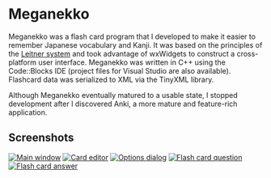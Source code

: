 # Meganekko

Meganekko was a flash card program that I developed to make it easier to remember Japanese vocabulary and Kanji. It was
based on the principles of the [Leitner system](http://en.wikipedia.org/wiki/Leitner_system) and took advantage of
wxWidgets to construct a cross-platform user interface. Meganekko was written in C++ using the Code::Blocks IDE (project
files for Visual Studio are also available). Flashcard data was serialized to XML via the TinyXML library.

Although Meganekko eventually matured to a usable state, I stopped development after I discovered Anki, a more mature
and feature-rich application.

## Screenshots

[![Main window](https://foosoft.net/projects/meganekko/img/main-thumb.png)](https://foosoft.net/projects/meganekko/img/main.png)
[![Card editor](https://foosoft.net/projects/meganekko/img/editor-thumb.png)](https://foosoft.net/projects/meganekko/img/editor.png)
[![Options dialog](https://foosoft.net/projects/meganekko/img/options-thumb.png)](https://foosoft.net/projects/meganekko/img/options.png)
[![Flash card question](https://foosoft.net/projects/meganekko/img/review1-thumb.png)](https://foosoft.net/projects/meganekko/img/review1.png)
[![Flash card answer](https://foosoft.net/projects/meganekko/img/review2-thumb.png)](https://foosoft.net/projects/meganekko/img/review2.png)
